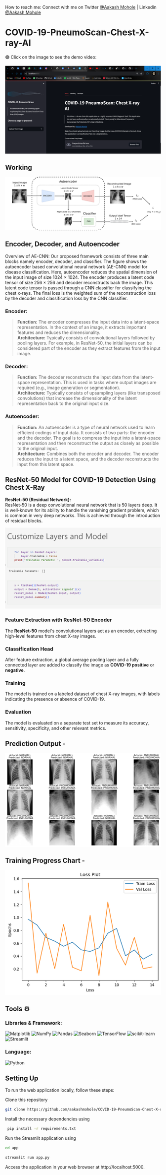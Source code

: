 How to reach me: Connect with me on Twitter [@Aakash Mohole](https://twitter.com/AakashMohole) | Linkedin [@Aakash Mohole](https://www.linkedin.com/in/aakash-mohole-231359233/)

 # COVID-19-PneumoScan-Chest-X-ray-AI


🟢 Click on the image to see the demo video:

[![COVID-19-PneumoScan-Chest-X-ray-AI](./images/run.png)](https://youtu.be/I4qK5sX8jkI)

## Working 
![AE-CNN Model](./app/ae-cnn-final.png)

## Encoder, Decoder, and Autoencoder
Overview of AE-CNN: Our proposed framework consists of three main blocks namely encoder, decoder, and classifier. The figure shows the autoencoder based convolutional neural network (AE-CNN) model for disease classification. Here, autoencoder reduces the spatial dimension of the input image of size 1024 × 1024. The encoder produces a latent code tensor of size 256 × 256 and decoder reconstructs back the image. This latent code tensor is passed through a CNN classifier for classifying the chest x-rays. The final loss is the weighted sum of the reconstruction loss by the decoder and classification loss by the CNN classifier.

### Encoder:
> **Function:** The encoder compresses the input data into a latent-space representation. In the context of an image, it extracts important features and reduces the dimensionality.  
> **Architecture:** Typically consists of convolutional layers followed by pooling layers. For example, in ResNet-50, the initial layers can be considered part of the encoder as they extract features from the input image.

### Decoder:
> **Function:** The decoder reconstructs the input data from the latent-space representation. This is used in tasks where output images are required (e.g., image generation or segmentation).  
> **Architecture:** Typically consists of upsampling layers (like transposed convolutions) that increase the dimensionality of the latent representation back to the original input size.

### Autoencoder:
> **Function:** An autoencoder is a type of neural network used to learn efficient codings of input data. It consists of two parts: the encoder and the decoder. The goal is to compress the input into a latent-space representation and then reconstruct the output as closely as possible to the original input.  
> **Architecture:** Combines both the encoder and decoder. The encoder reduces the input to a latent space, and the decoder reconstructs the input from this latent space.

## ResNet-50 Model for COVID-19 Detection Using Chest X-Ray
**ResNet-50 (Residual Network):**  
ResNet-50 is a deep convolutional neural network that is 50 layers deep. It is well-known for its ability to handle the vanishing gradient problem, which is common in very deep networks. This is achieved through the introduction of residual blocks.

![Model](./images/model.png)

### Feature Extraction with ResNet-50 Encoder
The **ResNet-50** model's convolutional layers act as an encoder, extracting high-level features from chest X-ray images.

### Classification Head
After feature extraction, a global average pooling layer and a fully connected layer are added to classify the image as **COVID-19 positive** or **negative**.

### Training
The model is trained on a labeled dataset of chest X-ray images, with labels indicating the presence or absence of COVID-19.

### Evaluation
The model is evaluated on a separate test set to measure its accuracy, sensitivity, specificity, and other relevant metrics.

## Prediction Output -
![Output](./images/output.png)

## Training Progress Chart -
![Model](./images/training.png)


## Tools ⚙️

### Libraries & Framework:
![Matplotlib](https://img.shields.io/badge/Matplotlib-%23ffffff.svg?style=for-the-badge&logo=Matplotlib&logoColor=black)
![NumPy](https://img.shields.io/badge/numpy-%23013243.svg?style=for-the-badge&logo=numpy&logoColor=white)
![Pandas](https://img.shields.io/badge/pandas-%23150458.svg?style=for-the-badge&logo=pandas&logoColor=white)
![Seaborn](https://img.shields.io/badge/Seaborn-%23FF6F00.svg?style=for-the-badge&logo=Seaborn&logoColor=white)
![TensorFlow](https://img.shields.io/badge/Tensorflow-%23FF6F00.svg?style=for-the-badge&logo=Tensorflow&logoColor=white)
![scikit-learn](https://img.shields.io/badge/scikit--learn-%23F7931E.svg?style=for-the-badge&logo=scikit-learn&logoColor=white)
![Streamlit](https://img.shields.io/badge/Streamlit-6DA55F?style=for-the-badge&logo=streamlit&logoColor=white)

### Language:
![Python](https://img.shields.io/badge/python-3670A0?style=for-the-badge&logo=python&logoColor=ffdd54)


## Setting Up

To run the web application locally, follow these steps:

Clone this repository

``` bash
git clone https://github.com/aakashmohole/COVID-19-PneumoScan-Chest-X-ray-AI.git
```

Install the necessary dependencies using 

``` bash
 pip install -r requirements.txt
```

Run the Streamlit application using 

``` bash
cd app
```

``` bash
streamlit run app.py
```

Access the application in your web browser at http://localhost:5000.


